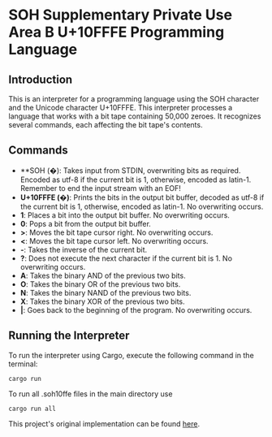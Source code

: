 # SOH Supplementary Private Use Area B U+10FFFE Programming Language

## Introduction

This is an interpreter for a programming language using the SOH character and the Unicode character U+10FFFE. This interpreter processes a language that works with a bit tape containing 50,000 zeroes. It recognizes several commands, each affecting the bit tape's contents.

## Commands

- **SOH (�): Takes input from STDIN, overwriting bits as required. Encoded as utf-8 if the current bit is 1, otherwise, encoded as latin-1. Remember to end the input stream with an EOF!
- **U+10FFFE (�)**: Prints the bits in the output bit buffer, decoded as utf-8 if the current bit is 1, otherwise, encoded as latin-1. No overwriting occurs.
- **1**: Places a bit into the output bit buffer. No overwriting occurs.
- **0**: Pops a bit from the output bit buffer.
- **>**: Moves the bit tape cursor right. No overwriting occurs.
- **<**: Moves the bit tape cursor left. No overwriting occurs.
- **-**: Takes the inverse of the current bit.
- **?**: Does not execute the next character if the current bit is 1. No overwriting occurs.
- **A**: Takes the binary AND of the previous two bits.
- **O**: Takes the binary OR of the previous two bits.
- **N**: Takes the binary NAND of the previous two bits.
- **X**: Takes the binary XOR of the previous two bits.
- **|**: Goes back to the beginning of the program. No overwriting occurs.

## Running the Interpreter

To run the interpreter using Cargo, execute the following command in the terminal:

```
cargo run
```
To run all .soh10ffe files in the main directory use

```
cargo run all
```

This project's original implementation can be found [here](https://github.com/PlaceReporter99/soh-supplementary-private-use-area-b-u-10fffe).
